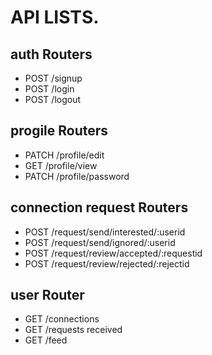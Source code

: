 # API LISTS.

## auth Routers
- POST /signup
- POST /login
- POST /logout

## progile Routers
- PATCH /profile/edit
- GET /profile/view
- PATCH /profile/password

## connection request Routers
- POST /request/send/interested/:userid
- POST /request/send/ignored/:userid
- POST /request/review/accepted/:requestid
- POST /request/review/rejected/:rejectid

## user Router
- GET /connections
- GET /requests received
- GET /feed